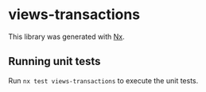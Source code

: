 # views-transactions

This library was generated with [Nx](https://nx.dev).

## Running unit tests

Run `nx test views-transactions` to execute the unit tests.
